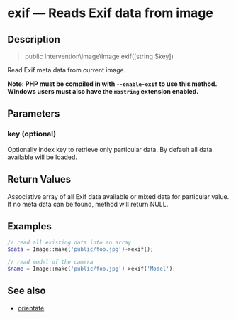 # exif — Reads Exif data from image

## Description

> public Intervention\Image\Image exif([string $key])

Read Exif meta data from current image.

**Note: PHP must be compiled in with ```--enable-exif``` to use this method. Windows users must also have the ```mbstring``` extension enabled.**

## Parameters

### key (optional)
Optionally index key to retrieve only particular data. By default all data available will be loaded.


## Return Values
Associative array of all Exif data available or mixed data for particular value. If no meta data can be found, method will return NULL.

## Examples

```php
// read all existing data into an array
$data = Image::make('public/foo.jpg')->exif();

// read model of the camera
$name = Image::make('public/foo.jpg')->exif('Model');
```

## See also

- [orientate](/api/orientate)
